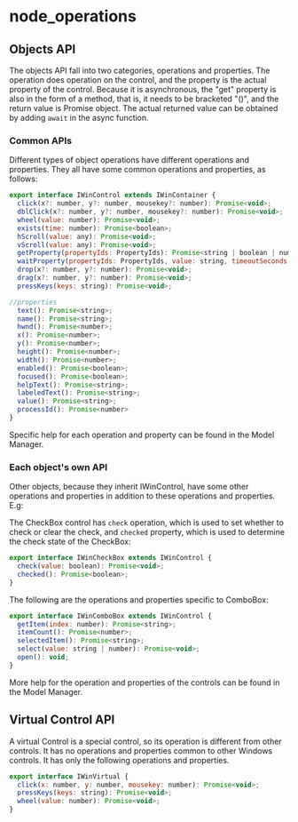 # node\_operations

## Objects API

The objects API fall into two categories, operations and properties. The operation does operation on the control, and the property is the actual property of the control. Because it is asynchronous, the "get" property is also in the form of a method, that is, it needs to be bracketed "\(\)", and the return value is Promise object. The actual returned value can be obtained by adding `await` in the async function.

### Common APIs

Different types of object operations have different operations and properties. They all have some common operations and properties, as follows:

```javascript
export interface IWinControl extends IWinContainer {
  click(x?: number, y?: number, mousekey?: number): Promise<void>;
  dblClick(x?: number, y?: number, mousekey?: number): Promise<void>;
  wheel(value: number): Promise<void>;
  exists(time: number): Promise<boolean>;
  hScroll(value: any): Promise<void>;
  vScroll(value: any): Promise<void>;
  getProperty(propertyIds: PropertyIds): Promise<string | boolean | number>;
  waitProperty(propertyIds: PropertyIds, value: string, timeoutSeconds: number): Promise<boolean>
  drop(x?: number, y?: number): Promise<void>;
  drag(x?: number, y?: number): Promise<void>;
  pressKeys(keys: string): Promise<void>;

//properties
  text(): Promise<string>;
  name(): Promise<string>;
  hwnd(): Promise<number>;
  x(): Promise<number>;
  y(): Promise<number>;
  height(): Promise<number>;
  width(): Promise<number>;
  enabled(): Promise<boolean>;
  focused(): Promise<boolean>;
  helpText(): Promise<string>;
  labeledText(): Promise<string>;
  value(): Promise<string>;
  processId(): Promise<number>
}
```

Specific help for each operation and property can be found in the Model Manager.

### Each object's own API

Other objects, because they inherit IWinControl, have some other operations and properties in addition to these operations and properties. E.g:

The CheckBox control has `check` operation, which is used to set whether to check or clear the check, and `checked` property, which is used to determine the check state of the CheckBox:

```javascript
export interface IWinCheckBox extends IWinControl {
  check(value: boolean): Promise<void>;
  checked(): Promise<boolean>;
}
```

The following are the operations and properties specific to ComboBox:

```javascript
export interface IWinComboBox extends IWinControl {
  getItem(index: number): Promise<string>;
  itemCount(): Promise<number>;
  selectedItem(): Promise<string>;
  select(value: string | number): Promise<void>;
  open(): void;
}
```

More help for the operation and properties of the controls can be found in the Model Manager.

## Virtual Control API

A virtual Control is a special control, so its operation is different from other controls. It has no operations and properties common to other Windows controls. It has only the following operations and properties.

```javascript
export interface IWinVirtual {
  click(x: number, y: number, mousekey: number): Promise<void>;
  pressKeys(keys: string): Promise<void>;
  wheel(value: number): Promise<void>;
}
```

